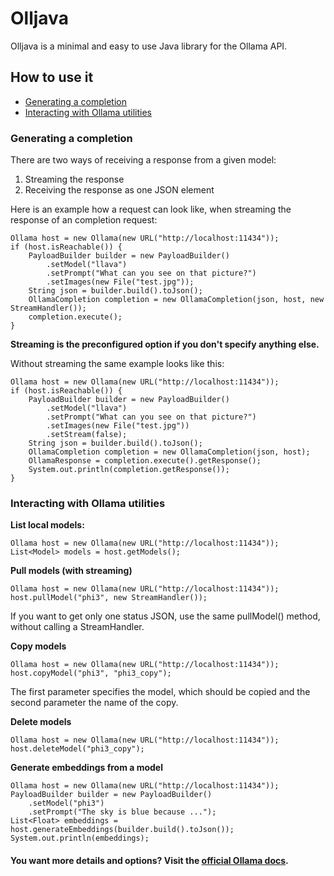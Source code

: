 # Olljava

Olljava is a minimal and easy to use Java library for the Ollama API.

## How to use it

- [Generating a completion](#generating-a-completion)
- [Interacting with Ollama utilities](#interacting-with-ollama-utilities)

### Generating a completion

There are two ways of receiving a response from a given model:

1. Streaming the response
2. Receiving the response as one JSON element

Here is an example how a request can look like, when streaming the response of an completion request:

````
Ollama host = new Ollama(new URL("http://localhost:11434"));
if (host.isReachable()) {
    PayloadBuilder builder = new PayloadBuilder()
        .setModel("llava")
        .setPrompt("What can you see on that picture?")
        .setImages(new File("test.jpg"));
    String json = builder.build().toJson();
    OllamaCompletion completion = new OllamaCompletion(json, host, new StreamHandler());
    completion.execute();
}
````

**Streaming is the preconfigured option if you don't specify anything else.**

Without streaming the same example looks like this:

````
Ollama host = new Ollama(new URL("http://localhost:11434"));
if (host.isReachable()) {
    PayloadBuilder builder = new PayloadBuilder()
        .setModel("llava")
        .setPrompt("What can you see on that picture?")
        .setImages(new File("test.jpg"))
        .setStream(false);
    String json = builder.build().toJson();
    OllamaCompletion completion = new OllamaCompletion(json, host);
    OllamaResponse = completion.execute().getResponse();
    System.out.println(completion.getResponse());
}
````

### Interacting with Ollama utilities

**List local models:**

````
Ollama host = new Ollama(new URL("http://localhost:11434"));
List<Model> models = host.getModels();
````

**Pull models (with streaming)**

````
Ollama host = new Ollama(new URL("http://localhost:11434"));
host.pullModel("phi3", new StreamHandler());
````

If you want to get only one status JSON, use the same pullModel() method, without calling a StreamHandler.

**Copy models**

````
Ollama host = new Ollama(new URL("http://localhost:11434"));
host.copyModel("phi3", "phi3_copy");
````

The first parameter specifies the model, which should be copied and the second parameter the name of the copy.

**Delete models**

````
Ollama host = new Ollama(new URL("http://localhost:11434"));
host.deleteModel("phi3_copy");
````

**Generate embeddings from a model**

````
Ollama host = new Ollama(new URL("http://localhost:11434"));
PayloadBuilder builder = new PayloadBuilder()
    .setModel("phi3")
    .setPrompt("The sky is blue because ...");
List<Float> embeddings = host.generateEmbeddings(builder.build().toJson());
System.out.println(embeddings);
````

#### You want more details and options? Visit the [official Ollama docs](https://github.com/ollama/ollama/blob/main/docs/api.md).